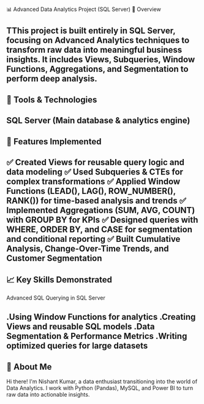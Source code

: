 📊 Advanced Data Analytics Project (SQL Server)
📌 Overview

TThis project is built entirely in SQL Server, focusing on Advanced Analytics techniques to transform raw data into meaningful business insights.
It includes Views, Subqueries, Window Functions, Aggregations, and Segmentation to perform deep analysis.
---
🔧 Tools & Technologies
---
SQL Server (Main database & analytics engine)
---
🚀 Features Implemented
---
✅ Created Views for reusable query logic and data modeling
✅ Used Subqueries & CTEs for complex transformations
✅ Applied Window Functions (LEAD(), LAG(), ROW_NUMBER(), RANK()) for time-based analysis and trends
✅ Implemented Aggregations (SUM, AVG, COUNT) with GROUP BY for KPIs
✅ Designed queries with WHERE, ORDER BY, and CASE for segmentation and conditional reporting
✅ Built Cumulative Analysis, Change-Over-Time Trends, and Customer Segmentation
---
📈 Key Skills Demonstrated
---
Advanced SQL Querying in SQL Server

.Using Window Functions for analytics
.Creating Views and reusable SQL models
.Data Segmentation & Performance Metrics
.Writing optimized queries for large datasets
---
🌟 About Me
---
Hi there! I'm Nishant Kumar, a data enthusiast transitioning into the world of Data Analytics. 
I work with Python (Pandas), MySQL, and Power BI to turn raw data into actionable insights.
